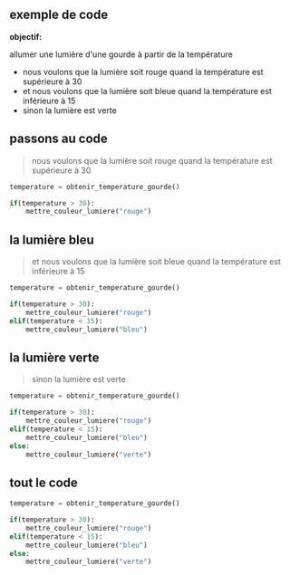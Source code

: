 ## exemple de code

**objectif:** 

allumer une lumière d'une gourde à partir de la température <!-- .element: class="fragment" data-fragment-index="1" -->

- nous voulons que la lumière soit rouge quand la température est supérieure à 30 <!-- .element: class="fragment" data-fragment-index="2" -->
- et nous voulons que la lumière soit bleue quand la température est inférieure à 15  <!-- .element: class="fragment" data-fragment-index="3" -->
- sinon la lumière est verte  <!-- .element: class="fragment" data-fragment-index="4" -->


## passons au code
> nous voulons que la lumière soit rouge quand la température est supérieure à 30

```python [1|3|4]
temperature = obtenir_temperature_gourde()

if(temperature > 30):
    mettre_couleur_lumiere("rouge")
``` 
<!-- .element: class="fragment" data-fragment-index="1" -->


## la lumière bleu
> et nous voulons que la lumière soit bleue quand la température est inférieure à 15

```python [5|6]
temperature = obtenir_temperature_gourde()

if(temperature > 30):
    mettre_couleur_lumiere("rouge")
elif(temperature < 15):
    mettre_couleur_lumiere("bleu")
``` 
<!-- .element: class="fragment" data-fragment-index="1" -->


## la lumière verte
> sinon la lumière est verte 

```python [7|8]
temperature = obtenir_temperature_gourde()

if(temperature > 30):
    mettre_couleur_lumiere("rouge")
elif(temperature < 15):
    mettre_couleur_lumiere("bleu")
else:
    mettre_couleur_lumiere("verte")
```
<!-- .element: class="fragment" data-fragment-index="1" -->


## tout le code
```python [1|3|4|5|6|7|8|0-8]
temperature = obtenir_temperature_gourde()

if(temperature > 30):
    mettre_couleur_lumiere("rouge")
elif(temperature < 15):
    mettre_couleur_lumiere("bleu")
else:
    mettre_couleur_lumiere("verte")
```
 <!-- .element: class="fragment" data-fragment-index="1" -->
